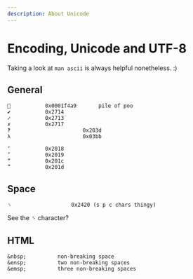 ```yaml
---
description: About Unicode
---
```


# Encoding, Unicode and UTF-8

Taking a look at `man ascii` is always helpful nonetheless. :)

## General

```
💩           0x0001f4a9       pile of poo
✔           0x2714
✓           0x2713
✗           0x2717
‽						0x203d
λ						0x03bb

‘           0x2018
’           0x2019
“           0x201c
”           0x201d
```

## Space

```
␠				    0x2420 (s p c chars thingy)
```

See the ␠ character?



## HTML

```
&nbsp;          non-breaking space
&ensp;          two non-breaking spaces
&emsp;          three non-breaking spaces
```





